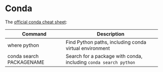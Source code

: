 # Conda

The [official conda cheat sheet](https://docs.conda.io/projects/conda/en/4.6.0/_downloads/52a95608c49671267e40c689e0bc00ca/conda-cheatsheet.pdf):

| Command | Description |
| - | - |
where python | Find Python paths, including conda virtual environment
conda search PACKAGENAME | Search for a package with conda, including `conda search python`
